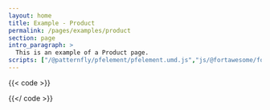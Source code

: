 ```yaml
---
layout: home
title: Example - Product
permalink: /pages/examples/product
section: page
intro_paragraph: >
  This is an example of a Product page.
scripts: ["/@patternfly/pfelement/pfelement.umd.js","js/@fortawesome/fontawesome-svg-core/index.js","js/@fortawesome/pro-solid-svg-icons/index.js", "js/@rhd/dp-alert.js"]
---
```


{{< code >}}

{{</ code >}}
